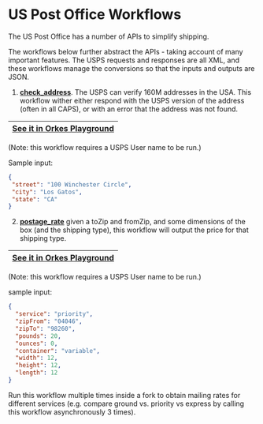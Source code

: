 # US Post Office Workflows

The US Post Office has a number of APIs to simplify shipping.

The workflows below further abstract the APIs - taking account of many important features. The USPS requests and responses are all XML, and these workflows manage the conversions so that the inputs and outputs are JSON.

1. [**check_address**](https://github.com/conductor-sdk/conductor-examples/blob/main/US_post_office/check_address.json).  The USPS can verify 160M addresses in the USA.  This workflow wither either respond with the USPS version of the address (often in all CAPS), or with an error that the address was not found.


|[See it in Orkes Playground](https://play.orkes.io/workflowDef/check_address/1)|
|---| 

(Note: this workflow requires a USPS User name to be run.)


Sample input:

 ```json
{
  "street": "100 Winchester Circle",
  "city": "Los Gatos",
  "state": "CA"
}
 ```




2. [**postage_rate**](https://github.com/conductor-sdk/conductor-examples/blob/main/US_post_office/postage_rate.json) given a toZip and fromZip, and some dimensions of the box (and the shipping type), this workflow will output the price for that shipping type.

|[See it in Orkes Playground](https://play.orkes.io/workflowDef/postage_rate/1)|
|---| 

(Note: this workflow requires a USPS User name to be run.)


sample input:
```json
{
  "service": "priority",
  "zipFrom": "04046",
  "zipTo": "98260",
  "pounds": 20,
  "ounces": 0,
  "container": "variable",
  "width": 12,
  "height": 12,
  "length": 12
}
```

Run this workflow multiple times inside a fork to obtain mailing rates for different services (e.g. compare ground vs. priority vs express by calling this workflow asynchronously 3 times).